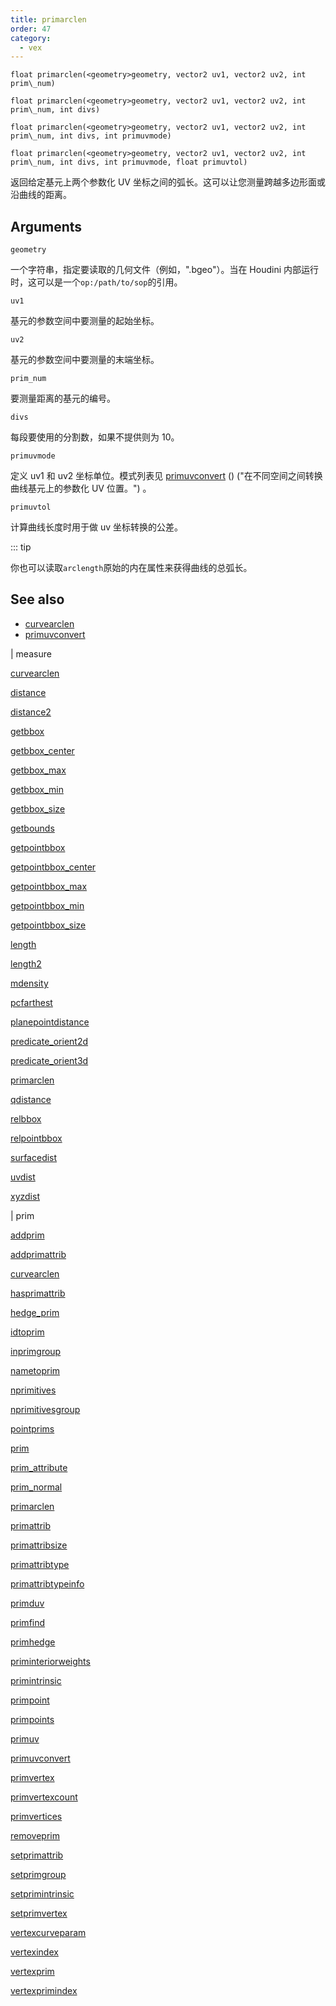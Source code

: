 ```yaml
---
title: primarclen
order: 47
category:
  - vex
---
```


`float primarclen(<geometry>geometry, vector2 uv1, vector2 uv2, int prim\_num)`

`float primarclen(<geometry>geometry, vector2 uv1, vector2 uv2, int prim\_num, int divs)`

`float primarclen(<geometry>geometry, vector2 uv1, vector2 uv2, int prim\_num, int divs, int primuvmode)`

`float primarclen(<geometry>geometry, vector2 uv1, vector2 uv2, int prim\_num, int divs, int primuvmode, float primuvtol)`

返回给定基元上两个参数化 UV 坐标之间的弧长。这可以让您测量跨越多边形面或沿曲线的距离。

## Arguments

`geometry`

一个字符串，指定要读取的几何文件（例如，".bgeo"）。当在 Houdini 内部运行时，这可以是一个`op:/path/to/sop`的引用。

`uv1`

基元的参数空间中要测量的起始坐标。

`uv2`

基元的参数空间中要测量的末端坐标。

`prim_num`

要测量距离的基元的编号。

`divs`

每段要使用的分割数，如果不提供则为 10。

`primuvmode`

定义 uv1 和 uv2 坐标单位。模式列表见 [primuvconvert](primuvconvert.html) () ("在不同空间之间转换曲线基元上的参数化 UV 位置。") 。

`primuvtol`

计算曲线长度时用于做 uv 坐标转换的公差。

::: tip

你也可以读取`arclength`原始的内在属性来获得曲线的总弧长。

## See also

- [curvearclen](curvearclen.html)
- [primuvconvert](primuvconvert.html)

|
measure

[curvearclen](curvearclen.html)

[distance](distance.html)

[distance2](distance2.html)

[getbbox](getbbox.html)

[getbbox_center](getbbox_center.html)

[getbbox_max](getbbox_max.html)

[getbbox_min](getbbox_min.html)

[getbbox_size](getbbox_size.html)

[getbounds](getbounds.html)

[getpointbbox](getpointbbox.html)

[getpointbbox_center](getpointbbox_center.html)

[getpointbbox_max](getpointbbox_max.html)

[getpointbbox_min](getpointbbox_min.html)

[getpointbbox_size](getpointbbox_size.html)

[length](length.html)

[length2](length2.html)

[mdensity](mdensity.html)

[pcfarthest](pcfarthest.html)

[planepointdistance](planepointdistance.html)

[predicate_orient2d](predicate_orient2d.html)

[predicate_orient3d](predicate_orient3d.html)

[primarclen](primarclen.html)

[qdistance](qdistance.html)

[relbbox](relbbox.html)

[relpointbbox](relpointbbox.html)

[surfacedist](surfacedist.html)

[uvdist](uvdist.html)

[xyzdist](xyzdist.html)

|
prim

[addprim](addprim.html)

[addprimattrib](addprimattrib.html)

[curvearclen](curvearclen.html)

[hasprimattrib](hasprimattrib.html)

[hedge_prim](hedge_prim.html)

[idtoprim](idtoprim.html)

[inprimgroup](inprimgroup.html)

[nametoprim](nametoprim.html)

[nprimitives](nprimitives.html)

[nprimitivesgroup](nprimitivesgroup.html)

[pointprims](pointprims.html)

[prim](prim.html)

[prim_attribute](prim_attribute.html)

[prim_normal](prim_normal.html)

[primarclen](primarclen.html)

[primattrib](primattrib.html)

[primattribsize](primattribsize.html)

[primattribtype](primattribtype.html)

[primattribtypeinfo](primattribtypeinfo.html)

[primduv](primduv.html)

[primfind](primfind.html)

[primhedge](primhedge.html)

[priminteriorweights](priminteriorweights.html)

[primintrinsic](primintrinsic.html)

[primpoint](primpoint.html)

[primpoints](primpoints.html)

[primuv](primuv.html)

[primuvconvert](primuvconvert.html)

[primvertex](primvertex.html)

[primvertexcount](primvertexcount.html)

[primvertices](primvertices.html)

[removeprim](removeprim.html)

[setprimattrib](setprimattrib.html)

[setprimgroup](setprimgroup.html)

[setprimintrinsic](setprimintrinsic.html)

[setprimvertex](setprimvertex.html)

[vertexcurveparam](vertexcurveparam.html)

[vertexindex](vertexindex.html)

[vertexprim](vertexprim.html)

[vertexprimindex](vertexprimindex.html)
